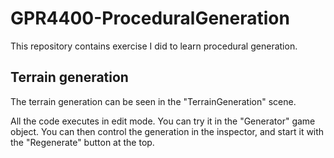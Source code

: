 # GPR4400-ProceduralGeneration

This repository contains exercise I did to learn procedural generation.

## Terrain generation

The terrain generation can be seen in the "TerrainGeneration" scene.

All the code executes in edit mode. You can try it in the "Generator" game object. You can then control the generation in the inspector, and start it with the "Regenerate" button at the top.
